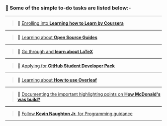  <h3> 📌 Some of the simple to-do tasks are listed below:-  </h3>

---------------------------------------------------------------------------------------------------------------------------------------------------------------



>🔴 [Enrolling into **Learning how to Learn by Coursera**](https://www.coursera.org/learn/learning-how-to-learn) 
---------------------------------------------------------------------------------------------------------------------------------------------------------------
>🔴 [Learning about **Open Source Guides**](https://opensource.guide/)
---------------------------------------------------------------------------------------------------------------------------------------------------------------
>🔴 [Go through and **learn about LaTeX**](https://en.wikipedia.org/wiki/LaTeX)
---------------------------------------------------------------------------------------------------------------------------------------------------------------
>🔴 [Applying for **GitHub Student Developer Pack**](https://education.github.com/pack)
---------------------------------------------------------------------------------------------------------------------------------------------------------------
>🔴 [Learning about **How to use Overleaf**](https://www.overleaf.com/)
---------------------------------------------------------------------------------------------------------------------------------------------------------------
>🔴 [Documenting the important highlighting points on **How McDonald's was build?**](https://www.youtube.com/watch?v=fZhjv058j6o   )
---------------------------------------------------------------------------------------------------------------------------------------------------------------
>🔴 [Follow **Kevin Naughton Jr.** for Programming guidance](https://www.youtube.com/c/KevinNaughtonJr/playlists)
---------------------------------------------------------------------------------------------------------------------------------------------------------------
